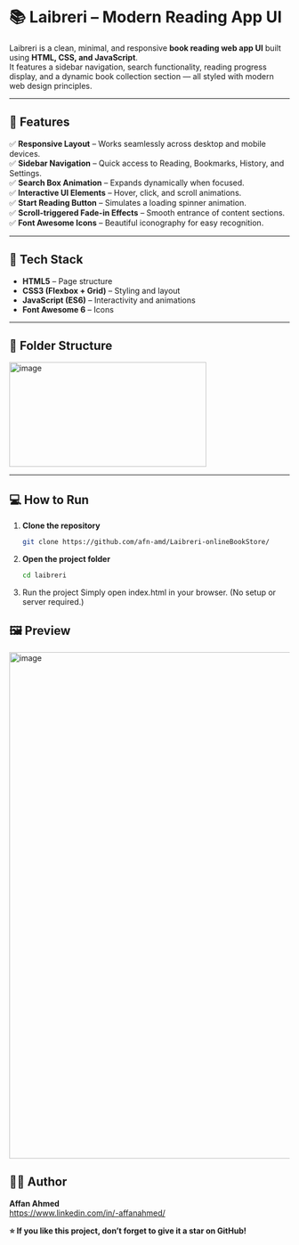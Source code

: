 # 📚 Laibreri – Modern Reading App UI

Laibreri is a clean, minimal, and responsive **book reading web app UI** built using **HTML, CSS, and JavaScript**.  
It features a sidebar navigation, search functionality, reading progress display, and a dynamic book collection section — all styled with modern web design principles.

---

## 🚀 Features

✅ **Responsive Layout** – Works seamlessly across desktop and mobile devices.  
✅ **Sidebar Navigation** – Quick access to Reading, Bookmarks, History, and Settings.  
✅ **Search Box Animation** – Expands dynamically when focused.  
✅ **Interactive UI Elements** – Hover, click, and scroll animations.  
✅ **Start Reading Button** – Simulates a loading spinner animation.  
✅ **Scroll-triggered Fade-in Effects** – Smooth entrance of content sections.  
✅ **Font Awesome Icons** – Beautiful iconography for easy recognition.  

---

## 🧱 Tech Stack

- **HTML5** – Page structure  
- **CSS3 (Flexbox + Grid)** – Styling and layout  
- **JavaScript (ES6)** – Interactivity and animations  
- **Font Awesome 6** – Icons  

---

## 📂 Folder Structure

<img width="354" height="188" alt="image" src="https://github.com/user-attachments/assets/0cbc7e40-29b8-4823-97f3-eaa8110d9c03" />


---

## 💻 How to Run

1. **Clone the repository**
   ```bash
   git clone https://github.com/afn-amd/Laibreri-onlineBookStore/
2. **Open the project folder**
   ```bash
   cd laibreri
3. Run the project
    Simply open index.html in your browser.
    (No setup or server required.)

## 🖼️ Preview
<img width="1919" height="910" alt="image" src="https://github.com/user-attachments/assets/6c3c061a-8e8a-42bd-94e3-e2bc4640a56c" />

## 🧑‍💻 Author
  **Affan Ahmed**
  <br>https://www.linkedin.com/in/-affanahmed/

**⭐ If you like this project, don’t forget to give it a star on GitHub!**
